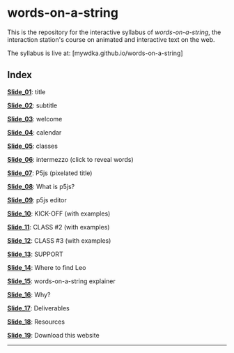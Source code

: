 # words-on-a-string

This is the repository for the interactive syllabus of *words-on-a-string*, the interaction station's course on animated and interactive text on the web.

The syllabus is live at: [mywdka.github.io/words-on-a-string]

## Index
[**Slide_01**](https://mywdka.github.io/words-on-a-string): title

[**Slide_02**](https://mywdka.github.io/words-on-a-string/slide_02/): subtitle

[**Slide_03**](https://mywdka.github.io/words-on-a-string/slide_03/): welcome

[**Slide_04**](https://mywdka.github.io/words-on-a-string/slide_04/): calendar

[**Slide_05**](https://mywdka.github.io/words-on-a-string/slide_05/): classes

[**Slide_06**](https://mywdka.github.io/words-on-a-string/slide_06/): intermezzo (click to reveal words)

[**Slide_07**](https://mywdka.github.io/words-on-a-string/slide_07/): P5js (pixelated title)

[**Slide_08**](https://mywdka.github.io/words-on-a-string/slide_08/): What is p5js?

[**Slide_09**](https://mywdka.github.io/words-on-a-string/slide_09/): p5js editor

[**Slide_10**](https://mywdka.github.io/words-on-a-string/slide_10/): KICK-OFF (with examples)

[**Slide_11**](https://mywdka.github.io/words-on-a-string/slide_11/): CLASS #2 (with examples)

[**Slide_12**](https://mywdka.github.io/words-on-a-string/slide_12/): CLASS #3 (with examples)

[**Slide_13**](https://mywdka.github.io/words-on-a-string/slide_13/): SUPPORT

[**Slide_14**](https://mywdka.github.io/words-on-a-string/slide_14/): Where to find Leo

[**Slide_15**](https://mywdka.github.io/words-on-a-string/slide_15/): words-on-a-string explainer

[**Slide_16**](https://mywdka.github.io/words-on-a-string/slide_16/): Why?

[**Slide_17**](https://mywdka.github.io/words-on-a-string/slide_17/): Deliverables

[**Slide_18**](https://mywdka.github.io/words-on-a-string/slide_18/): Resources

[**Slide_19**](https://mywdka.github.io/words-on-a-string/slide_19/): Download this website

---
